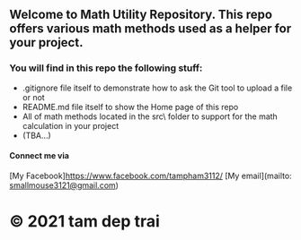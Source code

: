 
## Welcome to Math Utility Repository. This repo offers various math methods used as a helper for your project.
### You will find in this repo the following stuff:

* .gitignore file itself to demonstrate how to ask the Git tool to upload a file or not
* README.md file itself to show the Home page of this repo
* All of math methods located in the src\ folder to support for the math calculation in your project
* (TBA...)

#### Connect me via 
[My Facebook]https://www.facebook.com/tampham3112/
[My email](mailto: smallmouse3121@gmail.com)

© 2021 tam dep trai
=======


